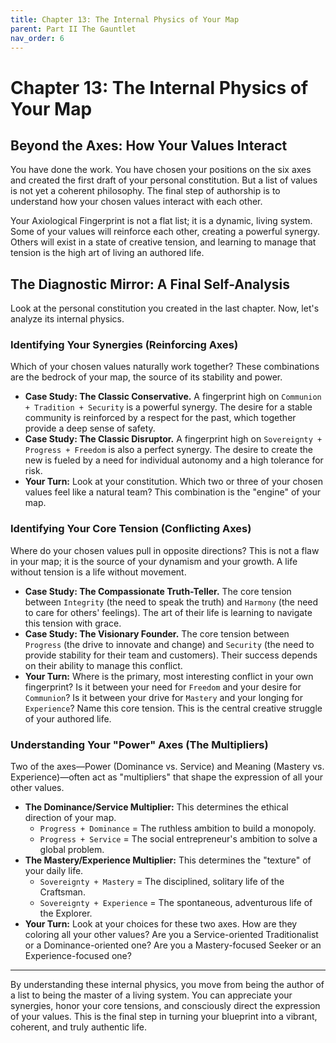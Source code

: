 ```yaml
---
title: Chapter 13: The Internal Physics of Your Map
parent: Part II The Gauntlet
nav_order: 6
---
```


# Chapter 13: The Internal Physics of Your Map

## Beyond the Axes: How Your Values Interact

You have done the work. You have chosen your positions on the six axes and created the first draft of your personal constitution. But a list of values is not yet a coherent philosophy. The final step of authorship is to understand how your chosen values interact with each other.

Your Axiological Fingerprint is not a flat list; it is a dynamic, living system. Some of your values will reinforce each other, creating a powerful synergy. Others will exist in a state of creative tension, and learning to manage that tension is the high art of living an authored life.

## The Diagnostic Mirror: A Final Self-Analysis

Look at the personal constitution you created in the last chapter. Now, let's analyze its internal physics.

### Identifying Your Synergies (Reinforcing Axes)
Which of your chosen values naturally work together? These combinations are the bedrock of your map, the source of its stability and power.

*   **Case Study: The Classic Conservative.** A fingerprint high on `Communion + Tradition + Security` is a powerful synergy. The desire for a stable community is reinforced by a respect for the past, which together provide a deep sense of safety.
*   **Case Study: The Classic Disruptor.** A fingerprint high on `Sovereignty + Progress + Freedom` is also a perfect synergy. The desire to create the new is fueled by a need for individual autonomy and a high tolerance for risk.
*   **Your Turn:** Look at your constitution. Which two or three of your chosen values feel like a natural team? This combination is the "engine" of your map.

### Identifying Your Core Tension (Conflicting Axes)
Where do your chosen values pull in opposite directions? This is not a flaw in your map; it is the source of your dynamism and your growth. A life without tension is a life without movement.

*   **Case Study: The Compassionate Truth-Teller.** The core tension between `Integrity` (the need to speak the truth) and `Harmony` (the need to care for others' feelings). The art of their life is learning to navigate this tension with grace.
*   **Case Study: The Visionary Founder.** The core tension between `Progress` (the drive to innovate and change) and `Security` (the need to provide stability for their team and customers). Their success depends on their ability to manage this conflict.
*   **Your Turn:** Where is the primary, most interesting conflict in your own fingerprint? Is it between your need for `Freedom` and your desire for `Communion`? Is it between your drive for `Mastery` and your longing for `Experience`? Name this core tension. This is the central creative struggle of your authored life.

### Understanding Your "Power" Axes (The Multipliers)
Two of the axes—Power (Dominance vs. Service) and Meaning (Mastery vs. Experience)—often act as "multipliers" that shape the expression of all your other values.

*   **The Dominance/Service Multiplier:** This determines the ethical direction of your map.
    *   `Progress + Dominance` = The ruthless ambition to build a monopoly.
    *   `Progress + Service` = The social entrepreneur's ambition to solve a global problem.
*   **The Mastery/Experience Multiplier:** This determines the "texture" of your daily life.
    *   `Sovereignty + Mastery` = The disciplined, solitary life of the Craftsman.
    *   `Sovereignty + Experience` = The spontaneous, adventurous life of the Explorer.
*   **Your Turn:** Look at your choices for these two axes. How are they coloring all your other values? Are you a Service-oriented Traditionalist or a Dominance-oriented one? Are you a Mastery-focused Seeker or an Experience-focused one?

---
By understanding these internal physics, you move from being the author of a list to being the master of a living system. You can appreciate your synergies, honor your core tensions, and consciously direct the expression of your values. This is the final step in turning your blueprint into a vibrant, coherent, and truly authentic life.
